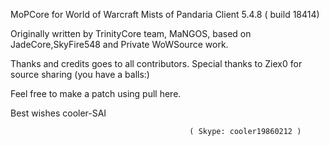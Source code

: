 
  MoPCore for World of Warcraft Mists of Pandaria Client 5.4.8 ( build 18414) 
  
  Originally written by TrinityCore team, MaNGOS, based on JadeCore,SkyFire548 and Private WoWSource work.
  
  Thanks and credits goes to all contributors. Special thanks to Ziex0 for source sharing (you have a balls:)
  
  Feel free to make a patch using pull here.
  
  Best wishes
                 cooler-SAI
				          
                                            ( Skype: cooler19860212 )